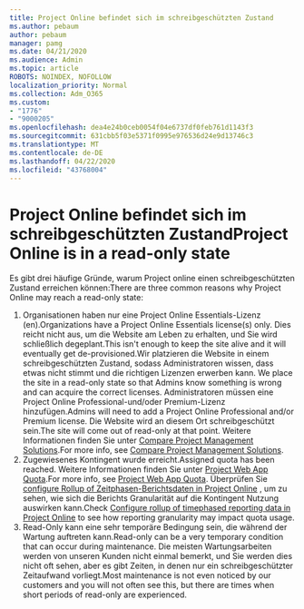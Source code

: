 ```yaml
---
title: Project Online befindet sich im schreibgeschützten Zustand
ms.author: pebaum
author: pebaum
manager: pamg
ms.date: 04/21/2020
ms.audience: Admin
ms.topic: article
ROBOTS: NOINDEX, NOFOLLOW
localization_priority: Normal
ms.collection: Adm_O365
ms.custom:
- "1776"
- "9000205"
ms.openlocfilehash: dea4e24b0ceb0054f04e6737df0feb761d1143f3
ms.sourcegitcommit: 631cbb5f03e5371f0995e976536d24e9d13746c3
ms.translationtype: MT
ms.contentlocale: de-DE
ms.lasthandoff: 04/22/2020
ms.locfileid: "43768004"
---
```

# <a name="project-online-is-in-a-read-only-state"></a><span data-ttu-id="7bf38-102">Project Online befindet sich im schreibgeschützten Zustand</span><span class="sxs-lookup"><span data-stu-id="7bf38-102">Project Online is in a read-only state</span></span>

<span data-ttu-id="7bf38-103">Es gibt drei häufige Gründe, warum Project online einen schreibgeschützten Zustand erreichen können:</span><span class="sxs-lookup"><span data-stu-id="7bf38-103">There are three common reasons why Project Online may reach a read-only state:</span></span>

1. <span data-ttu-id="7bf38-104">Organisationen haben nur eine Project Online Essentials-Lizenz (en).</span><span class="sxs-lookup"><span data-stu-id="7bf38-104">Organizations have a Project Online Essentials license(s) only.</span></span> <span data-ttu-id="7bf38-105">Dies reicht nicht aus, um die Website am Leben zu erhalten, und Sie wird schließlich degeplant.</span><span class="sxs-lookup"><span data-stu-id="7bf38-105">This isn't enough to keep the site alive and it will eventually get de-provisioned.</span></span><span data-ttu-id="7bf38-106">Wir platzieren die Website in einem schreibgeschützten Zustand, sodass Administratoren wissen, dass etwas nicht stimmt und die richtigen Lizenzen erwerben kann.</span><span class="sxs-lookup"><span data-stu-id="7bf38-106"> We place the site in a read-only state so that Admins know something is wrong and can acquire the correct licenses.</span></span> <span data-ttu-id="7bf38-107">Administratoren müssen eine Project Online Professional-und/oder Premium-Lizenz hinzufügen.</span><span class="sxs-lookup"><span data-stu-id="7bf38-107">Admins will need to add a Project Online Professional and/or Premium license.</span></span> <span data-ttu-id="7bf38-108">Die Website wird an diesem Ort schreibgeschützt sein.</span><span class="sxs-lookup"><span data-stu-id="7bf38-108">The site will come out of read-only at that point.</span></span> <span data-ttu-id="7bf38-109">Weitere Informationen finden Sie unter [Compare Project Management Solutions](https://products.office.com/project/compare-microsoft-project-management-software?tab=1).</span><span class="sxs-lookup"><span data-stu-id="7bf38-109">For more info, see [Compare Project Management Solutions](https://products.office.com/project/compare-microsoft-project-management-software?tab=1).</span></span>
2. <span data-ttu-id="7bf38-110">Zugewiesenes Kontingent wurde erreicht.</span><span class="sxs-lookup"><span data-stu-id="7bf38-110">Assigned quota has been reached.</span></span> <span data-ttu-id="7bf38-111">Weitere Informationen finden Sie unter [Project Web App Quota](https://docs.microsoft.com/projectonline/tune-project-online-performance#project-web-app-quota).</span><span class="sxs-lookup"><span data-stu-id="7bf38-111">For more info, see [Project Web App Quota](https://docs.microsoft.com/projectonline/tune-project-online-performance#project-web-app-quota).</span></span> <span data-ttu-id="7bf38-112">Überprüfen Sie [configure Rollup of Zeitphasen-Berichtsdaten in Project Online](https://docs.microsoft.com/ProjectOnline/configure-rollup-of-timephased-reporting-data-in-project-online) , um zu sehen, wie sich die Berichts Granularität auf die Kontingent Nutzung auswirken kann.</span><span class="sxs-lookup"><span data-stu-id="7bf38-112">Check [Configure rollup of timephased reporting data in Project Online](https://docs.microsoft.com/ProjectOnline/configure-rollup-of-timephased-reporting-data-in-project-online) to see how reporting granularity may impact quota usage.</span></span>
3. <span data-ttu-id="7bf38-113">Read-Only kann eine sehr temporäre Bedingung sein, die während der Wartung auftreten kann.</span><span class="sxs-lookup"><span data-stu-id="7bf38-113">Read-only can be a very temporary condition that can occur during maintenance.</span></span> <span data-ttu-id="7bf38-114">Die meisten Wartungsarbeiten werden von unseren Kunden nicht einmal bemerkt, und Sie werden dies nicht oft sehen, aber es gibt Zeiten, in denen nur ein schreibgeschützter Zeitaufwand vorliegt.</span><span class="sxs-lookup"><span data-stu-id="7bf38-114">Most maintenance is not even noticed by our customers and you will not often see this, but there are times when short periods of read-only are experienced.</span></span>
